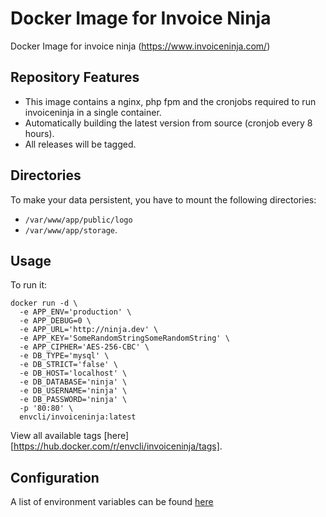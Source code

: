 # Docker Image for Invoice Ninja

Docker Image for invoice ninja (https://www.invoiceninja.com/)

## Repository Features

- This image contains a nginx, php fpm and the cronjobs required to run invoiceninja in a single container.
- Automatically building the latest version from source (cronjob every 8 hours).
- All releases will be tagged.

## Directories

To make your data persistent, you have to mount the following directories:

- `/var/www/app/public/logo`
- `/var/www/app/storage`.

## Usage

To run it:

```
docker run -d \
  -e APP_ENV='production' \
  -e APP_DEBUG=0 \
  -e APP_URL='http://ninja.dev' \
  -e APP_KEY='SomeRandomStringSomeRandomString' \
  -e APP_CIPHER='AES-256-CBC' \
  -e DB_TYPE='mysql' \
  -e DB_STRICT='false' \
  -e DB_HOST='localhost' \
  -e DB_DATABASE='ninja' \
  -e DB_USERNAME='ninja' \
  -e DB_PASSWORD='ninja' \
  -p '80:80' \
  envcli/invoiceninja:latest
```

View all available tags [here][https://hub.docker.com/r/envcli/invoiceninja/tags].

## Configuration

A list of environment variables can be found [here](https://github.com/invoiceninja/invoiceninja/blob/master/.env.example)
